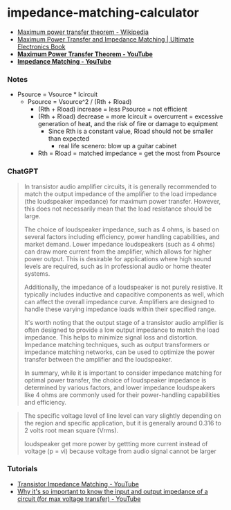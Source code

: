 impedance-matching-calculator
=============================
- [Maximum power transfer theorem - Wikipedia](https://en.wikipedia.org/wiki/Maximum_power_transfer_theorem)
- [Maximum Power Transfer and Impedance Matching | Ultimate Electronics Book](https://ultimateelectronicsbook.com/maximum-power-transfer-and-impedance-matching/)
- [**Maximum Power Transfer Theorem - YouTube**](https://www.youtube.com/watch?v=U85eA3-suiQ)
- [**Impedance Matching - YouTube**](https://www.youtube.com/watch?v=5p0v7ZU0WcA)

### Notes
- Psource = Vsource * Icircuit
    - Psource = Vsource^2 / (Rth + Rload)
        - (Rth + Rload) increase = less Psource = not efficient
        - (Rth + Rload) decrease = more Icircuit = overcurrent = excessive generation of heat, and the risk of fire or damage to equipment
            - Since Rth is a constant value, Rload should not be smaller than expected
                - real life scenero: blow up a guitar cabinet                
        - Rth = Rload = matched impedance = get the most from Psource 

### ChatGPT
> In transistor audio amplifier circuits, it is generally recommended to
> match the output impedance of the amplifier to the load impedance (the
> loudspeaker impedance) for maximum power transfer. However, this does
> not necessarily mean that the load resistance should be large.
> 
> The choice of loudspeaker impedance, such as 4 ohms, is based on
> several factors including efficiency, power handling capabilities, and
> market demand. Lower impedance loudspeakers (such as 4 ohms) can draw
> more current from the amplifier, which allows for higher power output.
> This is desirable for applications where high sound levels are
> required, such as in professional audio or home theater systems.
> 
> Additionally, the impedance of a loudspeaker is not purely resistive.
> It typically includes inductive and capacitive components as well,
> which can affect the overall impedance curve. Amplifiers are designed
> to handle these varying impedance loads within their specified range.
> 
> It's worth noting that the output stage of a transistor audio
> amplifier is often designed to provide a low output impedance to match
> the load impedance. This helps to minimize signal loss and distortion.
> Impedance matching techniques, such as output transformers or
> impedance matching networks, can be used to optimize the power
> transfer between the amplifier and the loudspeaker.
> 
> In summary, while it is important to consider impedance matching for
> optimal power transfer, the choice of loudspeaker impedance is
> determined by various factors, and lower impedance loudspeakers like 4
> ohms are commonly used for their power-handling capabilities and
> efficiency.



> The specific voltage level of line level can vary slightly depending
> on the region and specific application, but it is generally around
> 0.316 to 2 volts root mean square (Vrms). 
> 
>  loudspeaker get more power by gettting more current instead of
> voltage (p = vi) because voltage from audio signal cannot be larger

### Tutorials
- [Transistor Impedance Matching - YouTube](https://www.youtube.com/watch?v=0XYMilJxYns&lc=Ugz7-7AksrAA1VJTuBN4AaABAg.ABa-E8CHATeABbDO8flHeH)
- [Why it's so important to know the input and output impedance of a circuit (for max voltage transfer) - YouTube](https://www.youtube.com/watch?v=2HKnARziLzk)
